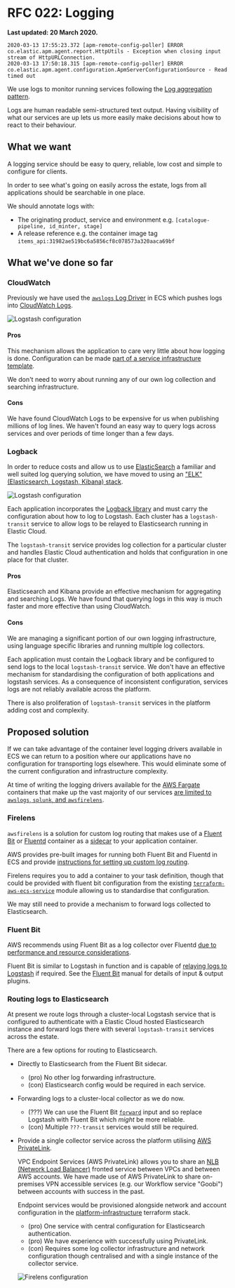 # RFC 022: Logging

**Last updated: 20 March 2020.**

```
2020-03-13 17:55:23.372 [apm-remote-config-poller] ERROR co.elastic.apm.agent.report.HttpUtils - Exception when closing input stream of HttpURLConnection.
2020-03-13 17:50:18.315 [apm-remote-config-poller] ERROR co.elastic.apm.agent.configuration.ApmServerConfigurationSource - Read timed out
```

We use logs to monitor running services following the [Log aggregation pattern](https://microservices.io/patterns/observability/application-logging.html).

Logs are human readable semi-structured text output. Having visibility of what our services are up lets us more easily make decisions about how to react to their behaviour. 

## What we want

A logging service should be easy to query, reliable, low cost and simple to configure for clients.

In order to see what's going on easily across the estate, logs from all applications should be searchable in one place.
 
We should annotate logs with:
- The originating product, service and environment e.g. `[catalogue-pipeline, id_minter, stage]`
- A release reference e.g. the container image tag `items_api:31982ae519bc6a5856cf8c078573a320aaca69bf`

## What we've done so far

### CloudWatch

Previously we have used the [`awslogs` Log Driver](https://docs.aws.amazon.com/AmazonECS/latest/developerguide/using_awslogs.html) in ECS which pushes logs into [CloudWatch Logs](https://docs.aws.amazon.com/AmazonCloudWatch/latest/logs/WhatIsCloudWatchLogs.html).

![Logstash configuration](cloudwatch.png)

#### Pros

This mechanism allows the application to care very little about how logging is done. Configuration can be made [part of a service infrastructure template](https://github.com/wellcomecollection/terraform-aws-ecs-service/blob/master/task_definition/single_container/task_definition.json.tpl#L16).

We don't need to worry about running any of our own log collection and searching infrastructure.

#### Cons

We have found CloudWatch Logs to be expensive for us when publishing millions of log lines. We haven't found an easy way to query logs across services and over periods of time longer than a few days.

### Logback

In order to reduce costs and allow us to use [ElasticSearch](https://www.elastic.co/log-monitoring) a familiar and well suited log querying solution, we have moved to using an ["ELK" (Elasticsearch, Logstash, Kibana) stack](https://www.elastic.co/what-is/elk-stack).

![Logstash configuration](logstash.png)

Each application incorporates the [Logback library](http://logback.qos.ch/) and must carry the configuration about how to log to Logstash. Each cluster has a `logstash-transit` service to allow logs to be relayed to Elasticsearch running in Elastic Cloud.

The `logstash-transit` service provides log collection for a particular cluster and handles Elastic Cloud authentication and holds that configuration in one place for that cluster.

#### Pros

Elasticsearch and Kibana provide an effective mechanism for aggregating and searching Logs. We have found that querying logs in this way is much faster and more effective than using CloudWatch.

#### Cons

We are managing a significant portion of our own logging infrastructure, using language specific libraries and running multiple log collectors.

Each application must contain the Logback library and be configured to send logs to the local `logstash-transit` service. We don't have an effective mechanism for standardising the configuration of both applications and logstash services. As a consequence of inconsistent configuration, services logs are not reliably available across the platform.

There is also proliferation of `logstash-transit` services in the platform adding cost and complexity.

## Proposed solution

If we can take advantage of the container level logging drivers available in ECS we can return to a position where our applications have no configuration for transporting logs elsewhere. This would eliminate some of the current configuration and infrastructure complexity.

At time of writing the logging drivers available for the [AWS Fargate](https://aws.amazon.com/fargate/) containers that make up the vast majority of our services [are limited to `awslogs`, `splunk`, and `awsfirelens`](https://docs.aws.amazon.com/AmazonECS/latest/APIReference/API_LogConfiguration.html). 

### Firelens

`awsfirelens` is a solution for custom log routing that makes use of a [Fluent Bit](https://fluentbit.io/) or [Fluentd](https://www.fluentd.org/) container as a [sidecar](https://www.oreilly.com/library/view/designing-distributed-systems/9781491983638/ch02.html) to your application container.

AWS provides pre-built images for running both Fluent Bit and Fluentd in ECS and provide [instructions for setting up custom log routing](https://docs.aws.amazon.com/AmazonECS/latest/userguide/using_firelens.html).

Firelens requires you to add a container to your task definition, though that could be provided with fluent bit configuration from the existing [`terraform-aws-ecs-service`](https://github.com/wellcomecollection/terraform-aws-ecs-service) module allowing us to standardise that configuration.

We may still need to provide a mechanism to forward logs collected to Elasticsearch. 

### Fluent Bit

AWS recommends using Fluent Bit as a log collector over Fluentd [due to performance and resource considerations](https://aws.amazon.com/blogs/opensource/centralized-container-logging-fluent-bit/). 

Fluent Bit is similar to Logstash in function and is capable of [relaying logs to Logstash](https://github.com/fluent/fluent-bit-tutorials/blob/master/ship_to/logstash.md) if required. See the [Fluent Bit](https://docs.fluentbit.io/manual/) manual for details of input & output plugins.

### Routing logs to Elasticsearch

At present we route logs through a cluster-local Logstash service that is configured to authenticate with a Elastic Cloud hosted Elasticsearch instance and forward logs there with several `logstash-transit` services across the estate.

There are a few options for routing to Elasticsearch.

- Directly to Elasticsearch from the Fluent Bit sidecar.
  - (pro) No other log forwarding infrastructure.
  - (con) Elasticsearch config would be required in each service.
- Forwarding logs to a cluster-local collector as we do now.
  - (???) We can use the Fluent Bit [`forward`](https://docs.fluentbit.io/manual/input/forward) input and so replace Logstash with Fluent Bit which _might_ be more reliable.
  - (con) Multiple `???-transit` services would still be required.
- Provide a single collector service across the platform utilising [AWS PrivateLink](https://docs.aws.amazon.com/vpc/latest/userguide/endpoint-service.html).
  
  VPC Endpoint Services (AWS PrivateLink) allows you to share an [NLB (Network Load Balancer)](https://docs.aws.amazon.com/elasticloadbalancing/latest/network/introduction.html) fronted service between VPCs and between AWS accounts. We have made use of AWS PrivateLink to share on-premises VPN accessible services (e.g. our Workflow service "Goobi") between accounts with success in the past.
  
  Endpoint services would be provisioned alongside network and account configuration in the [platform-infrastructure](https://github.com/wellcomecollection/platform-infrastructure) terraform stack. 
  
  - (pro) One service with central configuration for Elasticsearch authentication.
  - (pro) We have experience with successfully using PrivateLink.
  - (con) Requires some log collector infrastructure and network configuration though centralised and with a single instance of the collector service.
  
  ![Firelens configuration](firelens.png)




